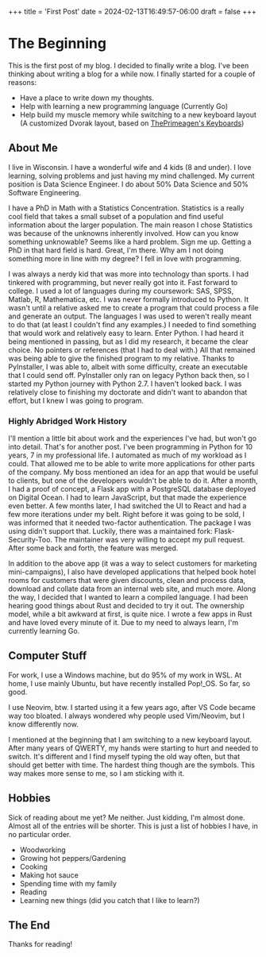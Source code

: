 +++
title = 'First Post'
date = 2024-02-13T16:49:57-06:00
draft = false
+++


# The Beginning

This is the first post of my blog. I decided to finally write a blog. I've been
thinking about writing a blog for a while now. I finally started for a couple of
reasons:

* Have a place to write down my thoughts.
* Help with learning a new programming language (Currently Go)
* Help build my muscle memory while switching to a new keyboard layout (A customized Dvorak layout,
based on [ThePrimeagen's Keyboards](https://github.com/ThePrimeagen/keyboards))

## About Me

I live in Wisconsin. I have a wonderful wife and 4 kids (8 and under). I love learning,
solving problems and just having my mind challenged. My current position is Data Science
Engineer. I do about 50% Data Science and 50% Software Engineering.

I have a PhD in Math with a Statistics Concentration. Statistics is a really cool field
that takes a small subset of a population and find useful information about the
larger population. The main reason I chose Statistics was because of the unknowns inherently involved. How can you
know something unknowable? Seems like a hard problem. Sign me up. Getting a PhD in that hard field is hard.
Great, I'm there. Why am I not doing something more in line with my degree? I fell in love with programming.

I was always a nerdy kid that was more into technology than sports. I had tinkered with programming, but never
really got into it. Fast forward to college. I used a lot of languages during my coursework: SAS, SPSS, Matlab,
R, Mathematica, etc. I was never formally introduced to Python. It wasn't until a relative asked me to create a
program that could process a file and generate an output. The languages I was used to weren't really meant to do that
(at least I couldn't find any examples.) I needed to find something that would work and relatively easy to learn.
Enter Python. I had heard it being mentioned in passing, but as I did my research, it became the clear choice. No pointers
or references (that I had to deal with.) All that remained was being able to give the finished program to my
relative. Thanks to PyInstaller, I was able to, albeit with some difficulty, create an executable that I could send off.
PyInstaller only ran on legacy Python back then, so I started my Python journey with Python 2.7. I haven't looked back.
I was relatively close to finishing my doctorate and didn't want to abandon that effort, but I knew I was going to
program.

### Highly Abridged Work History

I'll mention a little bit about work and the experiences I've had, but won't go into detail. That's for another post.
I've been programming in Python for 10 years, 7 in my professional life. I automated as much of my workload as I could.
That allowed me to be able to write more applications for other parts of the company. My boss mentioned an idea for an
app that would be useful to clients, but one of the developers wouldn't be able to do it. After a month, I had a proof of
concept, a Flask app with a PostgreSQL database deployed on Digital Ocean. I had to learn JavaScript, but that made the
experience even better. A few months later, I had switched the UI to React and had a few more iterations under my belt. Right
before it was going to be sold, I was informed that it needed two-factor authentication. The package I was using
didn't support that. Luckily, there was a maintained fork: Flask-Security-Too. The maintainer was very willing to
accept my pull request. After some back and forth, the feature was merged.

In addition to the above app (it was a way to select customers for marketing mini-campaigns), I also have developed applications
that helped book hotel rooms for customers that were given discounts, clean and process data, download and collate data from an internal
web site, and much more. Along the way, I decided that I wanted to learn a compiled language. I had been hearing good
things about Rust and decided to try it out. The ownership model, while a bit awkward at first, is quite nice. I wrote a
few apps in Rust and have loved every minute of it. Due to my need to always learn, I'm currently learning Go.

## Computer Stuff

For work, I use a Windows machine, but do 95% of my work in WSL. At home, I use mainly Ubuntu, but have recently installed Pop!_OS.
So far, so good.

I use Neovim, btw. I started using it a few years ago, after VS Code became way too bloated. I always wondered why people
used Vim/Neovim, but I know differently now.

I mentioned at the beginning that I am switching to a new keyboard layout. After many years of QWERTY, my hands were
starting to hurt and needed to switch. It's different and I find myself typing the old way often, but that should get better
with time. The hardest thing though are the symbols. This way makes more sense to me, so I am sticking with it.

## Hobbies

Sick of reading about me yet? Me neither. Just kidding, I'm almost done. Almost all of the entries will be shorter.
This is just a list of hobbies I have, in no particular order.

* Woodworking
* Growing hot peppers/Gardening
* Cooking
* Making hot sauce
* Spending time with my family
* Reading
* Learning new things (did you catch that I like to learn?)


## The End
Thanks for reading!
